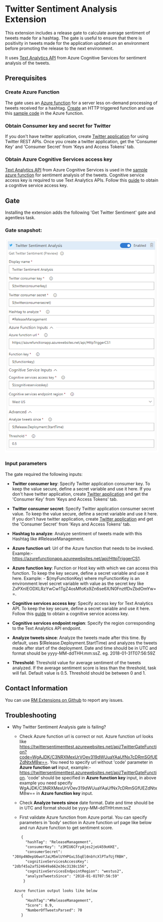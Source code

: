 # Twitter Sentiment Analysis Extension

This extension includes a release gate to calculate average sentiment of tweets made for a hashtag. The gate is useful to ensure that there is positivity in tweets made for the application updated on an environment before promoting the release to the next environment. 

It uses [Text Analytics API](https://azure.microsoft.com/en-in/services/cognitive-services/text-analytics) from Azure Cognitive Services for sentiment analysis of the tweets.

## Prerequisites

### Create Azure Function

The gate uses an [Azure function](https://azure.microsoft.com/en-us/services/functions) for a server less on-demand processing of tweets received for a hashtag. [Create](https://docs.microsoft.com/en-us/azure/azure-functions/functions-create-first-azure-function) an HTTP triggered function and use this [sample code](https://github.com/Microsoft/vsts-rm-extensions/blob/master/Extensions/TwitterSentimentAnalysis/Src/TwitterSentimentAnalysisAzureFunction.txt) in the Azure function.

### Obtain Consumer key and secret for Twitter

If you don't have twitter application, create [Twitter application](https://apps.twitter.com/) for using Twitter REST APIs. Once you create a twitter application, get the 'Consumer Key' and 'Consumer Secret' from 'Keys and Access Tokens' tab. 

### Obtain Azure Cognitive Services access key

[Text Analytics API](https://azure.microsoft.com/en-in/services/cognitive-services/text-analytics) from Azure Cognitive Services is used in the [sample azure function](https://github.com/Microsoft/vsts-rm-extensions/blob/master/Extensions/TwitterSentimentAnalysis/Src/TwitterSentimentAnalysisAzureFunction.txt) for sentiment analysis of the tweets. Cognitive service access key is required to use Text Analytics APIs. Follow this [guide](https://docs.microsoft.com/en-in/azure/cognitive-services/text-analytics/how-tos/text-analytics-how-to-access-key) to obtain a cognitive service access key. 

## Gate

Installing the extension adds the following 'Get Twitter Sentiment' gate and agentless task.

### Gate snapshot:

 ![Gate snapshot](Images/TwitterSentimentGate.png)

### Input parameters
 
 The gate required the following inputs:
 
 - **Twitter consumer key**:  Specify Twitter application consumer key. To keep the value secure, define a secret variable and use it here. If you don't have twitter application, create [Twitter application](https://apps.twitter.com/) and get the 'Consumer Key' from 'Keys and Access Tokens' tab.

 - **Twitter consumer secret**:  Specify Twitter application consumer secret value. To keep the value secure, define a secret variable and use it here. If you don't have twitter application, create [Twitter application](https://apps.twitter.com/) and get the 'Consumer Secret' from 'Keys and Access Tokens' tab.
 
 - **Hashtag to analyze**: Analyze sentiment of tweets made with this Hashtag like #ReleaseManagement.

 - **Azure function url**:  Url of the Azure function that needs to be invoked​. Example:- https://azurefunctionapp.azurewebsites.net/api/HttpTriggerCS1.
 
 - **Azure function key**:  Function or Host key with which we can access this function. To keep the key secure, define a secret variable and use it here. Example: - $(myFunctionKey) where myFunctionKey is an environment level secret variable with value as the secret key like ZxPXnIEODXLRzYwCw1TgZ4osMfoKs9Zn6se6X/N0FnztfDvZbdOmYw==.
 
 - **Cognitive services access key**:  Specify access key for Text Analytics API. To keep the key secure, define a secret variable and use it here. Follow this [guide](https://docs.microsoft.com/en-in/azure/cognitive-services/text-analytics/how-tos/text-analytics-how-to-access-key) to obtain a cognitive service access key.

 - **Cognitive services endpoint region**:  Specify the region corresponding to the Text Analytics API endpoint.

 - **Analyze tweets since**:  Analyze the tweets made after this time. By default, uses $(Release.Deployment.StartTime) and analyzes the tweets made after start of the deployment. Date and time should be in UTC and format should be yyyy-MM-ddTHH:mm:ssZ. eg. 2018-01-31T07:56:59Z

 - **Threshold**: Threshold value for average sentiment of the tweets analyzed. If the average sentiment score is less than the threshold, task will fail. Default value is 0.5. Threshold should be between 0 and 1.

## Contact Information
You can use [RM Extensions on Github](https://github.com/Microsoft/vsts-rm-extensions/issues) to report any issues.

## Troubleshooting
- Why Twitter Sentiment Analysis gate is failing?
   - Check Azure function url is correct or not. Azure function url looks like https://twittersentimenttest.azurewebsites.net/api/TwitterGateFunction?code=WgAJDK/C3NRXMexUrVOev319dWUuaYAaUfNx7cDRmSGfUEZdNtxM8w==. You need to specify url without 'code' parameter in **Azure function url** input, example:- https://twittersentimenttest.azurewebsites.net/api/TwitterGateFunction. 'code' should be specified in **Azure function key** input, in above example you need specify WgAJDK/C3NRXMexUrVOev319dWUuaYAaUfNx7cDRmSGfUEZdNtxM8w== in **Azure function key** input.
   
   - Check **Analyze tweets since** date format. Date and time should be in UTC and format should be yyyy-MM-ddTHH:mm:ssZ
 
   - First validate Azure function from Azure portal. You can specify parameters in 'body' section in Azure function url page like below and run Azure function to get sentiment score.
   ```
       {
         "hashTag": "ReleaseManagement",
         "consumerKey": "z3MIU6CFryAjes2jeU459oKKE",
         "consumerSecret": "J0Xp4N0epU6woYJaLM5mlUYHPGxL55qEl0nbYcXlPTafUjfRBH",
         "cognitiveServicesAccessKey": "2dbf45a2af524649a662e36c3138c156",
         "cognitiveServicesEndpointRegion": "westus2",
         "analyzeTweetsSince": "2018-01-01T07:56:59"
        }
                  
    Azure function output looks like below   
       {
         "HashTag":"#ReleaseManagement",
         "Score": 0.9,
         "NumberOfTweetsParsed": 70
       }

    
